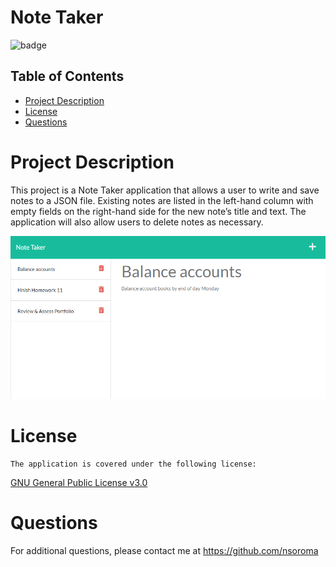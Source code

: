 
  # Note Taker
  
  
![badge](https://img.shields.io/github/license/nsoroma/HW11-NoteTaker)
    

  ## Table of Contents

  * [Project Description](#project-description)
  * [License](#license)
  * [Questions](#questions)

  # Project Description
  This project is a Note Taker application that allows a user to write and save notes to a JSON file.
  Existing notes are listed in the left-hand column with empty fields on the right-hand side for the new note’s title and text.
  The application will also allow users to delete notes as necessary.

  ![](./public/assets/images/HW11%20Note%20Taker%20Screenshot.png)

# License
  
    The application is covered under the following license:    
  [GNU General Public License v3.0](https://choosealicense.com/licenses/mit/)


  # Questions 
  For additional questions, please contact me at https://github.com/nsoroma
